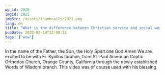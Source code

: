 ```yaml
---
wp_id: 2020
imgId: 2021
imgSrc: /assets/thumbnails/2021.png
lang: en
title: "What is the difference between Christian service and social work?"
pubDate: 2020-02-14T12:00:33
tags: ["wow"]
---
```


<!-- page: 6 -->

<p>In the name of the Father, the Son, the Holy Spirit one God Amen We are excited to be with Fr. Kyrillos Ibrahim, from St. Paul American Coptic Orthodox Church, Orange County, California through the newly established Words of Wisdom branch. This video was of course used with his blessing.</p>
